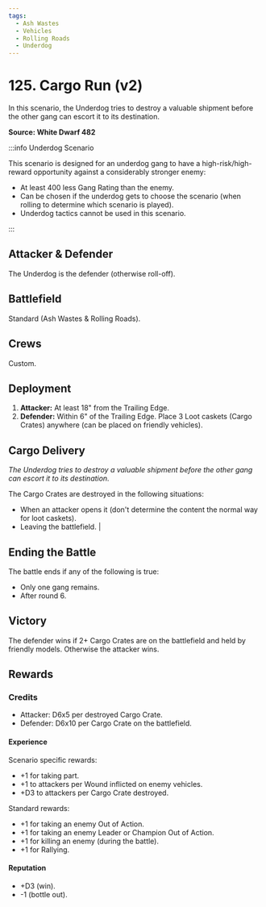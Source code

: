 ```yaml
---
tags:
  - Ash Wastes
  - Vehicles
  - Rolling Roads
  - Underdog
---
```


# 125. Cargo Run (v2)

In this scenario, the Underdog tries to destroy a valuable shipment before the other gang can escort it to its destination.

**Source: White Dwarf 482**

:::info Underdog Scenario

This scenario is designed for an underdog gang to have a high-risk/high-reward opportunity against a considerably stronger enemy:

- At least 400 less Gang Rating than the enemy.
- Can be chosen if the underdog gets to choose the scenario (when rolling to determine which scenario is played).
- Underdog tactics cannot be used in this scenario.

:::

## Attacker & Defender

The Underdog is the defender (otherwise roll-off).

## Battlefield

Standard (Ash Wastes & Rolling Roads).

## Crews

Custom.

## Deployment

1. **Attacker:** At least 18" from the Trailing Edge.
2. **Defender:** Within 6" of the Trailing Edge. Place 3 Loot caskets (Cargo Crates) anywhere (can be placed on friendly vehicles).

## Cargo Delivery

_The Underdog tries to destroy a valuable shipment before the other gang can escort it to its destination._

The Cargo Crates are destroyed in the following situations:

- When an attacker opens it (don't determine the content the normal way for loot caskets).
- Leaving the battlefield.
  |

## Ending the Battle

The battle ends if any of the following is true:

- Only one gang remains.
- After round 6.

## Victory

The defender wins if 2+ Cargo Crates are on the battlefield and held by friendly models. Otherwise the attacker wins.

## Rewards

### Credits

- Attacker: D6x5 per destroyed Cargo Crate.
- Defender: D6x10 per Cargo Crate on the battlefield.

#### Experience

Scenario specific rewards:

- +1 for taking part.
- +1 to attackers per Wound inflicted on enemy vehicles.
- +D3 to attackers per Cargo Crate destroyed.

Standard rewards:

- +1 for taking an enemy Out of Action.
- +1 for taking an enemy Leader or Champion Out of Action.
- +1 for killing an enemy (during the battle).
- +1 for Rallying.

#### Reputation

- +D3 (win).
- -1 (bottle out).


